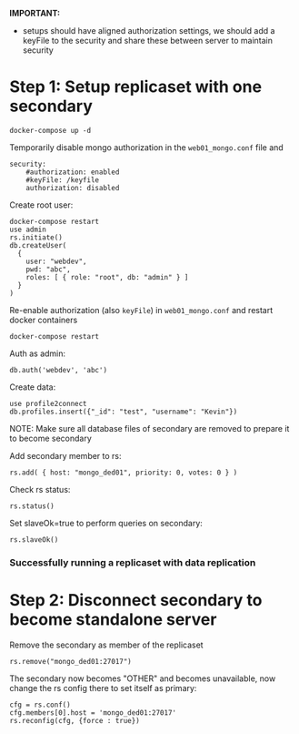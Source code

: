 __IMPORTANT:__

* setups should have aligned authorization settings, we should add a keyFile to the security and share these between server to maintain security

# Step 1: Setup replicaset with one secondary

```
docker-compose up -d
```

Temporarily disable mongo authorization in the `web01_mongo.conf` file and 

```
security:
    #authorization: enabled
    #keyFile: /keyfile
    authorization: disabled
```

Create root user:

```
docker-compose restart
use admin
rs.initiate()
db.createUser(
  {
    user: "webdev",
    pwd: "abc",
    roles: [ { role: "root", db: "admin" } ]
  }
)
```

Re-enable authorization (also `keyFile`) in `web01_mongo.conf` and restart docker containers

```
docker-compose restart
```

Auth as admin:

```
db.auth('webdev', 'abc')
```

Create data:

```
use profile2connect
db.profiles.insert({"_id": "test", "username": "Kevin"})
```

NOTE: Make sure all database files of secondary are removed to prepare it to become secondary

Add secondary member to rs:

```
rs.add( { host: "mongo_ded01", priority: 0, votes: 0 } )
```

Check rs status:

```
rs.status()
```

Set slaveOk=true to perform queries on secondary:

```
rs.slaveOk()
```

### Successfully running a replicaset with data replication

# Step 2: Disconnect secondary to become standalone server 

Remove the secondary as member of the replicaset

```
rs.remove("mongo_ded01:27017")
```

The secondary now becomes "OTHER" and becomes unavailable, now change the rs config there to set itself as primary:

```
cfg = rs.conf()
cfg.members[0].host = 'mongo_ded01:27017'
rs.reconfig(cfg, {force : true})
```
